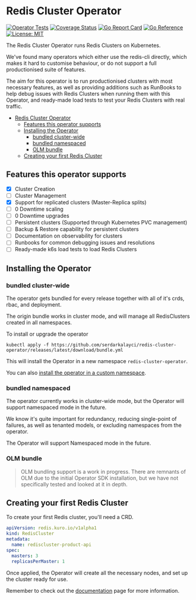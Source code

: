 # Redis Cluster Operator

[![Operator Tests](https://github.com/serdarkalayci/redis-cluster-operator/actions/workflows/operator.yml/badge.svg)](https://github.com/serdarkalayci/redis-cluster-operator/actions/workflows/operator.yml)   [![Coverage Status](https://coveralls.io/repos/github/serdarkalayci/redis-cluster-operator/badge.svg?branch=main)](https://coveralls.io/github/serdarkalayci/redis-cluster-operator?branch=main)   [![Go Report Card](https://goreportcard.com/badge/github.com/serdarkalayci/redis-cluster-operator)](https://goreportcard.com/report/github.com/serdarkalayci/redis-cluster-operator)   [![Go Reference](https://pkg.go.dev/badge/github.com/serdarkalayci/redis-cluster-operator.svg)](https://pkg.go.dev/github.com/serdarkalayci/redis-cluster-operator)   [![License: MIT](https://img.shields.io/badge/License-MIT-yellow.svg)](https://opensource.org/licenses/MIT)

The Redis Cluster Operator runs Redis Clusters on Kubernetes.

We've found many operators which either use the redis-cli directly, which makes it hard to customise
behaviour, or do not support a full productionised suite of features.

The aim for this operator is to run productionised clusters with most necessary features, 
as well as providing additions such as RunBooks to help debug issues with Redis Clusters 
when running them with this Operator, and ready-made load tests to test your Redis Clusters with real traffic.

- [Redis Cluster Operator](#redis-cluster-operator)
  - [Features this operator supports](#features-this-operator-supports)
  - [Installing the Operator](#installing-the-operator)
    - [bundled cluster-wide](#bundled-cluster-wide)
    - [bundled namespaced](#bundled-namespaced)
    - [OLM bundle](#olm-bundle)
  - [Creating your first Redis Cluster](#creating-your-first-redis-cluster)

## Features this operator supports
- [x] Cluster Creation
- [ ] Cluster Management
- [x] Support for replicated clusters (Master-Replica splits)
- [ ] 0 Downtime scaling
- [ ] 0 Downtime upgrades
- [ ] Persistent clusters (Supported through Kubernetes PVC management)
- [ ] Backup & Restore capability for persistent clusters
- [ ] Documentation on observability for clusters
- [ ] Runbooks for common debugging issues and resolutions
- [ ] Ready-made k6s load tests to load Redis Clusters

## Installing the Operator

### bundled cluster-wide

The operator gets bundled for every release together with all of it's crds, rbac, and deployment.

The origin bundle works in cluster mode, and will manage all RedisClusters created in all namespaces. 

To install or upgrade the operator 
```shell
kubectl apply -f https://github.com/serdarkalayci/redis-cluster-operator/releases/latest/download/bundle.yml
```

This will install the Operator in a new namespace `redis-cluster-operator`. 

You can also [install the operator in a custom namespace](./docs/installing-in-a-custom-namespace.md).

### bundled namespaced

The operator currently works in cluster-wide mode, but the Operator will support namespaced mode in the future.

We know it's quite important for redundancy, reducing single-point of failures, 
as well as tenanted models, or excluding namespaces from the operator.

The Operator will support Namespaced mode in the future.

### OLM bundle

> OLM bundling support is a work in progress. 
> There are remnants of OLM due to the initial Operator SDK installation, 
> but we have not specifically tested and looked at it in depth.

## Creating your first Redis Cluster

To create your first Redis cluster, you'll need a CRD.

```yaml
apiVersion: redis.kuro.io/v1alpha1
kind: RedisCluster
metadata:
  name: rediscluster-product-api
spec:
  masters: 3
  replicasPerMaster: 1
```

Once applied, the Operator will create all the necessary nodes, and set up the cluster ready for use.

Remember to check out the [documentation](./docs/home.md) page for more information.
